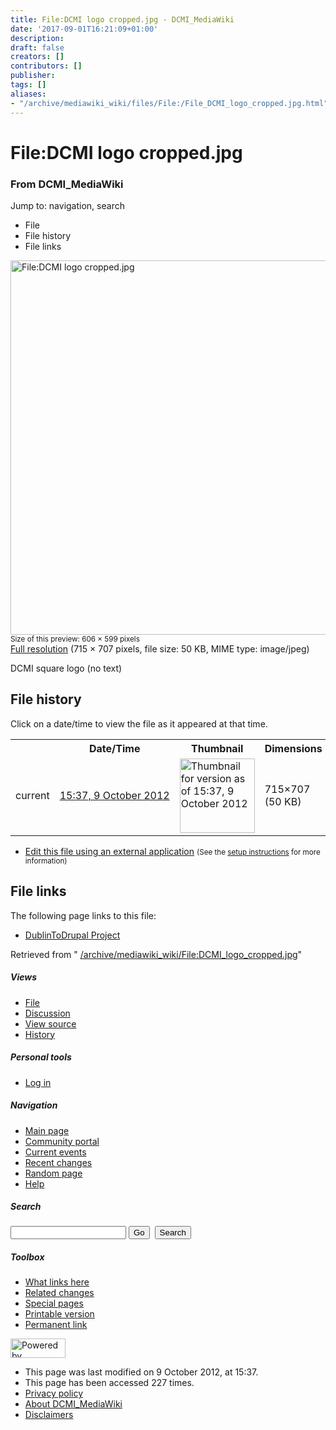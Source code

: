 ```yaml
---
title: File:DCMI logo cropped.jpg - DCMI_MediaWiki
date: '2017-09-01T16:21:09+01:00'
description: 
draft: false
creators: []
contributors: []
publisher: 
tags: []
aliases:
- "/archive/mediawiki_wiki/files/File:/File_DCMI_logo_cropped.jpg.html"
---
```


<a id="top"></a>
# File:DCMI logo cropped.jpg

### From DCMI\_MediaWiki

Jump to: navigation, search
<!-- start content -->
- File
- File history
- File links

 [<img alt="File:DCMI logo cropped.jpg" src="/images/7/76/DCMI_logo_cropped.jpg" width="606" height="599">](/archive/mediawiki_wiki/files/DCMI_logo_cropped.jpg)  
<small>Size of this preview: 606 × 599 pixels</small>  
 [Full resolution](/images/7/76/DCMI_logo_cropped.jpg)‎ (715 × 707 pixels, file size: 50 KB, MIME type: image/jpeg)

DCMI square logo (no text)

<!-- 
NewPP limit report
Preprocessor node count: 1/1000000
Post-expand include size: 0/2097152 bytes
Template argument size: 0/2097152 bytes
Expensive parser function count: 0/100
-->
## File history

Click on a date/time to view the file as it appeared at that time.

<table class="wikitable filehistory">
  <tr>
    <td></td>
    <th>Date/Time</th>
    <th>Thumbnail</th>
    <th>Dimensions</th>
    <th>User</th>
    <th>Comment</th>
  </tr>
  <tr>
    <td>current</td>
    <td class="filehistory-selected" style="white-space: nowrap;"><a href="/archive/mediawiki_wiki/files/DCMI_logo_cropped.jpg">15:37, 9 October 2012</a></td>
    <td><a href="/images/7/76/DCMI_logo_cropped.jpg"><img alt="Thumbnail for version as of 15:37, 9 October 2012" src="/images/7/76/DCMI_logo_cropped.jpg" width="120" height="119"></a></td>
    <td>715×707 <span style="white-space: nowrap;">(50 KB)</span>
    </td>
    <td>
      <a href="/index.php?title=User:StuartSutton&amp;action=edit&amp;redlink=1" class="new mw-userlink" title="User:StuartSutton (page does not exist)">StuartSutton</a> <span style="white-space: nowrap;"> <span class="mw-usertoollinks">(<a href="/index.php?title=User_talk:StuartSutton&amp;action=edit&amp;redlink=1" class="new" title="User talk:StuartSutton (page does not exist)">Talk</a> | <a href="/index.php/Special:Contributions/StuartSutton" title="Special:Contributions/StuartSutton">contribs</a>)</span></span>
    </td>
    <td> <span class="comment">(DCMI square logo (no text))</span>
    </td>
  </tr>
</table>

  

- [Edit this file using an external application](/index.php?title=File:DCMI_logo_cropped.jpg&action=edit&externaledit=true&mode=file "File:DCMI logo cropped.jpg") <small>(See the <a href="http://www.mediawiki.org/wiki/Manual:External_editors" class="external text" rel="nofollow">setup instructions</a> for more information)</small>

## File links

The following page links to this file:

- [DublinToDrupal Project](/index.php/DublinToDrupal_Project "DublinToDrupal Project")

Retrieved from " [/archive/mediawiki_wiki/File:DCMI\_logo\_cropped.jpg](/archive/mediawiki_wiki/files/File:/File:DCMI_logo_cropped.jpg.html)"

<!-- end content -->

##### Views

- [File](/archive/mediawiki_wiki/files/File:/File:DCMI_logo_cropped.jpg.html "View the file page [c]")
- [Discussion](/index.php?title=File_talk:DCMI_logo_cropped.jpg&action=edit&redlink=1 "Discussion about the content page [t]")
- [View source](/index.php?title=File:DCMI_logo_cropped.jpg&action=edit "This page is protected.
You can view its source [e]")
- [History](/index.php?title=File:DCMI_logo_cropped.jpg&action=history "Past revisions of this page [h]")

##### Personal tools

- [Log in](/index.php?title=Special:UserLogin&returnto=File:DCMI_logo_cropped.jpg "You are encouraged to log in; however, it is not mandatory [o]")

<script type="text/javascript"> if (window.isMSIE55) fixalpha(); </script>

##### Navigation

- [Main page](/index.php/Main_Page "Visit the main page [z]")
- [Community portal](/index.php/DCMI_MediaWiki:Community_portal "About the project, what you can do, where to find things")
- [Current events](/index.php/DCMI_MediaWiki:Current_events "Find background information on current events")
- [Recent changes](/index.php/Special:RecentChanges "The list of recent changes in the wiki [r]")
- [Random page](/index.php/Special:Random "Load a random page [x]")
- [Help](/index.php/Help:Contents "The place to find out")

##### <label for="searchInput">Search</label>

<form action="/index.php" id="searchform">
				<input type="hidden" name="title" value="Special:Search">
				<input id="searchInput" title="Search DCMI_MediaWiki" accesskey="f" type="search" name="search">
				<input type="submit" name="go" class="searchButton" id="searchGoButton" value="Go" title="Go to a page with this exact name if exists"> 
				<input type="submit" name="fulltext" class="searchButton" id="mw-searchButton" value="Search" title="Search the pages for this text">
			</form>

##### Toolbox

- [What links here](/index.php/Special:WhatLinksHere/File:DCMI_logo_cropped.jpg "List of all wiki pages that link here [j]")
- [Related changes](/index.php/Special:RecentChangesLinked/File:DCMI_logo_cropped.jpg "Recent changes in pages linked from this page [k]")
- [Special pages](/index.php/Special:SpecialPages "List of all special pages [q]")
- [Printable version](/index.php?title=File:DCMI_logo_cropped.jpg&printable=yes "Printable version of this page [p]")
- [Permanent link](/index.php?title=File:DCMI_logo_cropped.jpg&oldid=4150 "Permanent link to this revision of the page")

<!-- end of the left (by default at least) column -->

 [<img src="/skins/common/images/poweredby_mediawiki_88x31.png" height="31" width="88" alt="Powered by MediaWiki">](http://www.mediawiki.org/)

- This page was last modified on 9 October 2012, at 15:37.
- This page has been accessed 227 times.
- [Privacy policy](/index.php/DCMI_MediaWiki:Privacy_policy "DCMI MediaWiki:Privacy policy")
- [About DCMI\_MediaWiki](/index.php/DCMI_MediaWiki:About "DCMI MediaWiki:About")
- [Disclaimers](/index.php/DCMI_MediaWiki:General_disclaimer "DCMI MediaWiki:General disclaimer")

<script>if (window.runOnloadHook) runOnloadHook();</script><!-- Served in 0.448 secs. -->
